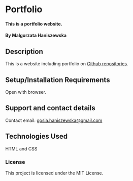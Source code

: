 # Portfolio

#### This is a portfolio website.

#### By Malgorzata Haniszewska

## Description

This is a website including portfolio on [Github repositories](https://github.com/yetka/portfolio).

## Setup/Installation Requirements

Open with browser.

## Support and contact details

Contact email: gosia.haniszewska@gmail.com

## Technologies Used

HTML and CSS

### License

This project is licensed under the MIT License.
